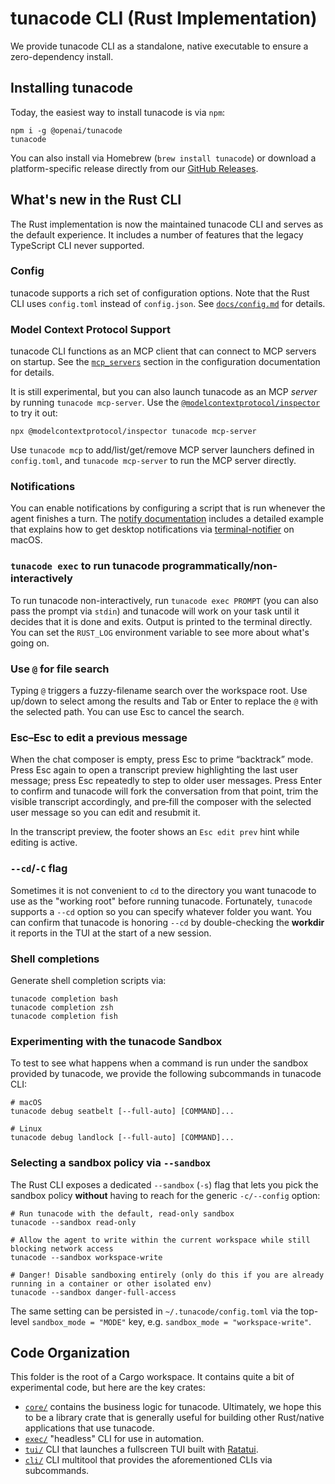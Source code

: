 # tunacode CLI (Rust Implementation)

We provide tunacode CLI as a standalone, native executable to ensure a zero-dependency install.

## Installing tunacode

Today, the easiest way to install tunacode is via `npm`:

```shell
npm i -g @openai/tunacode
tunacode
```

You can also install via Homebrew (`brew install tunacode`) or download a platform-specific release directly from our [GitHub Releases](https://github.com/openai/tunacode/releases).

## What's new in the Rust CLI

The Rust implementation is now the maintained tunacode CLI and serves as the default experience. It includes a number of features that the legacy TypeScript CLI never supported.

### Config

tunacode supports a rich set of configuration options. Note that the Rust CLI uses `config.toml` instead of `config.json`. See [`docs/config.md`](../docs/config.md) for details.

### Model Context Protocol Support

tunacode CLI functions as an MCP client that can connect to MCP servers on startup. See the [`mcp_servers`](../docs/config.md#mcp_servers) section in the configuration documentation for details.

It is still experimental, but you can also launch tunacode as an MCP _server_ by running `tunacode mcp-server`. Use the [`@modelcontextprotocol/inspector`](https://github.com/modelcontextprotocol/inspector) to try it out:

```shell
npx @modelcontextprotocol/inspector tunacode mcp-server
```

Use `tunacode mcp` to add/list/get/remove MCP server launchers defined in `config.toml`, and `tunacode mcp-server` to run the MCP server directly.

### Notifications

You can enable notifications by configuring a script that is run whenever the agent finishes a turn. The [notify documentation](../docs/config.md#notify) includes a detailed example that explains how to get desktop notifications via [terminal-notifier](https://github.com/julienXX/terminal-notifier) on macOS.

### `tunacode exec` to run tunacode programmatically/non-interactively

To run tunacode non-interactively, run `tunacode exec PROMPT` (you can also pass the prompt via `stdin`) and tunacode will work on your task until it decides that it is done and exits. Output is printed to the terminal directly. You can set the `RUST_LOG` environment variable to see more about what's going on.

### Use `@` for file search

Typing `@` triggers a fuzzy-filename search over the workspace root. Use up/down to select among the results and Tab or Enter to replace the `@` with the selected path. You can use Esc to cancel the search.

### Esc–Esc to edit a previous message

When the chat composer is empty, press Esc to prime “backtrack” mode. Press Esc again to open a transcript preview highlighting the last user message; press Esc repeatedly to step to older user messages. Press Enter to confirm and tunacode will fork the conversation from that point, trim the visible transcript accordingly, and pre‑fill the composer with the selected user message so you can edit and resubmit it.

In the transcript preview, the footer shows an `Esc edit prev` hint while editing is active.

### `--cd`/`-C` flag

Sometimes it is not convenient to `cd` to the directory you want tunacode to use as the "working root" before running tunacode. Fortunately, `tunacode` supports a `--cd` option so you can specify whatever folder you want. You can confirm that tunacode is honoring `--cd` by double-checking the **workdir** it reports in the TUI at the start of a new session.

### Shell completions

Generate shell completion scripts via:

```shell
tunacode completion bash
tunacode completion zsh
tunacode completion fish
```

### Experimenting with the tunacode Sandbox

To test to see what happens when a command is run under the sandbox provided by tunacode, we provide the following subcommands in tunacode CLI:

```
# macOS
tunacode debug seatbelt [--full-auto] [COMMAND]...

# Linux
tunacode debug landlock [--full-auto] [COMMAND]...
```

### Selecting a sandbox policy via `--sandbox`

The Rust CLI exposes a dedicated `--sandbox` (`-s`) flag that lets you pick the sandbox policy **without** having to reach for the generic `-c/--config` option:

```shell
# Run tunacode with the default, read-only sandbox
tunacode --sandbox read-only

# Allow the agent to write within the current workspace while still blocking network access
tunacode --sandbox workspace-write

# Danger! Disable sandboxing entirely (only do this if you are already running in a container or other isolated env)
tunacode --sandbox danger-full-access
```

The same setting can be persisted in `~/.tunacode/config.toml` via the top-level `sandbox_mode = "MODE"` key, e.g. `sandbox_mode = "workspace-write"`.

## Code Organization

This folder is the root of a Cargo workspace. It contains quite a bit of experimental code, but here are the key crates:

- [`core/`](./core) contains the business logic for tunacode. Ultimately, we hope this to be a library crate that is generally useful for building other Rust/native applications that use tunacode.
- [`exec/`](./exec) "headless" CLI for use in automation.
- [`tui/`](./tui) CLI that launches a fullscreen TUI built with [Ratatui](https://ratatui.rs/).
- [`cli/`](./cli) CLI multitool that provides the aforementioned CLIs via subcommands.

